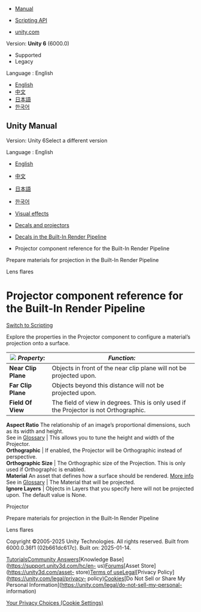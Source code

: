[](https://docs.unity3d.com)

  * [Manual](../Manual/index.html)
  * [Scripting API](../ScriptReference/index.html)

  * [unity.com](https://unity.com/)

Version: **Unity 6** (6000.0)

  * Supported
  * Legacy

Language : English

  * [English](/Manual/class-Projector.html)
  * [中文](/cn/current/Manual/class-Projector.html)
  * [日本語](/ja/current/Manual/class-Projector.html)
  * [한국어](/kr/current/Manual/class-Projector.html)

[](https://docs.unity3d.com)

## Unity Manual

Version: Unity 6Select a different version

Language : English

  * [English](/Manual/class-Projector.html)
  * [中文](/cn/current/Manual/class-Projector.html)
  * [日本語](/ja/current/Manual/class-Projector.html)
  * [한국어](/kr/current/Manual/class-Projector.html)

  * [Visual effects](visual-effects.html)
  * [Decals and projectors](visual-effects-decals.html)
  * [Decals in the Built-In Render Pipeline](decals-birp.html)
  * Projector component reference for the Built-In Render Pipeline

[](prepare-materials-projection.html)

Prepare materials for projection in the Built-In Render Pipeline

[](visual-effects-lens-flares.html)

Lens flares

# Projector component reference for the Built-In Render Pipeline

[Switch to Scripting](../ScriptReference/Projector.html "Go to Projector page
in the Scripting Reference")

Explore the properties in the Projector component to configure a material’s
projection onto a surface.

![](../uploads/Main/Inspector-Projector.png) **_Property:_** | **_Function:_**  
---|---  
**Near Clip Plane** | Objects in front of the near clip plane will not be projected upon.  
**Far Clip Plane** | Objects beyond this distance will not be projected upon.  
**Field Of View** | The field of view in degrees. This is only used if the Projector is not Orthographic.  
**Aspect Ratio** The relationship of an image’s proportional dimensions, such
as its width and height.  
See in [Glossary](Glossary.html#AspectRatio) | This allows you to tune the height and width of the Projector.  
**Orthographic** | If enabled, the Projector will be Orthographic instead of perspective.  
**Orthographic Size** | The Orthographic size of the Projection. This is only used if Orthographic is enabled.  
**Material** An asset that defines how a surface should be rendered. [More
info](class-Material.html)  
See in [Glossary](Glossary.html#Material) | The Material that will be projected.  
**Ignore Layers** | Objects in Layers that you specify here will not be projected upon. The default value is None.  
  
Projector

[](prepare-materials-projection.html)

Prepare materials for projection in the Built-In Render Pipeline

[](visual-effects-lens-flares.html)

Lens flares

Copyright ©2005-2025 Unity Technologies. All rights reserved. Built from
6000.0.36f1 (02b661dc617c). Built on: 2025-01-14.

[Tutorials](https://learn.unity.com/)[Community
Answers](https://answers.unity3d.com)[Knowledge
Base](https://support.unity3d.com/hc/en-
us)[Forums](https://forum.unity3d.com)[Asset Store](https://unity3d.com/asset-
store)[Terms of
use](https://docs.unity3d.com/Manual/TermsOfUse.html)[Legal](https://unity.com/legal)[Privacy
Policy](https://unity.com/legal/privacy-
policy)[Cookies](https://unity.com/legal/cookie-policy)[Do Not Sell or Share
My Personal Information](https://unity.com/legal/do-not-sell-my-personal-
information)

[Your Privacy Choices (Cookie Settings)](javascript:void\(0\);)

